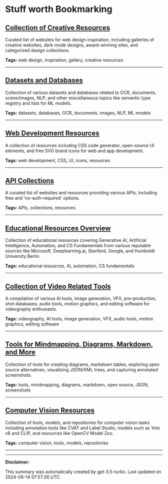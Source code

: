 # Stuff worth Bookmarking

## [Collection of Creative Resources](./creative.md)

Curated list of websites for web design inspiration, including galleries of creative websites, dark mode designs, award-winning sites, and categorized design collections.

**Tags:** web design, inspiration, gallery, creative resources

---

## [Datasets and Databases](./data.md)

Collection of various datasets and databases related to OCR, documents, scene/images, NLP, and other miscellaneous topics like semantic type registry and lists for ML models.

**Tags:** datasets, databases, OCR, documents, images, NLP, ML models

---

## [Web Development Resources](./web-development.md)

A collection of resources including CSS code generator, open-source UI elements, and free SVG brand icons for web and app development.

**Tags:** web development, CSS, UI, icons, resources

---

## [API Collections](./api.md)

A curated list of websites and resources providing various APIs, including free and 'no-auth-required' options.

**Tags:** APIs, collections, resources

---

## [Educational Resources Overview](./learning.md)

Collection of educational resources covering Generative AI, Artificial Intelligence, Automation, and CS Fundamentals from various reputable sources like Microsoft, Deeplearning.ai, Stanford, Google, and Humboldt University Berlin.

**Tags:** educational resources, AI, automation, CS fundamentals

---

## [Collection of Video Related Tools](./videography.md)

A compilation of various AI tools, image generation, VFX, pre-production, shot databases, audio tools, motion graphics, and editing software for videography enthusiasts.

**Tags:** videography, AI tools, image generation, VFX, audio tools, motion graphics, editing software

---

## [Tools for Mindmapping, Diagrams, Markdown, and More](./tools.md)

Collection of tools for creating diagrams, markdown tables, exploring open source alternatives, visualizing JSON/XML trees, and capturing annotated screenshots.

**Tags:** tools, mindmapping, diagrams, markdown, open source, JSON, screenshots

---

## [Computer Vision Resources](./computer-vision.md)

Collection of tools, models, and repositories for computer vision tasks including annotation tools like CVAT and Label Studio, models such as Yolo v8 and CLIP, and resources like OpenCV Model Zoo.

**Tags:** computer vision, tools, models, repositories

---

---

**Disclaimer:**

This summary was automatically created by gpt-3.5-turbo. Last updated on 2024-06-14 07:57:26 UTC.
